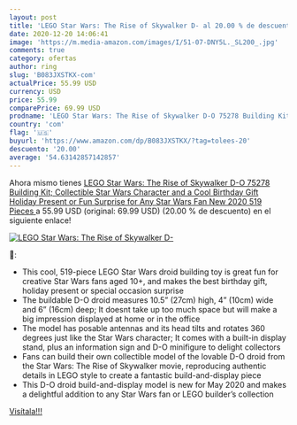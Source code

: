 ```yaml
---
layout: post
title: 'LEGO Star Wars: The Rise of Skywalker D- al 20.00 % de descuento'
date: 2020-12-20 14:06:41
image: 'https://m.media-amazon.com/images/I/51-07-DNY5L._SL200_.jpg'
comments: true
category: ofertas
author: ring
slug: 'B083JXSTKX-com'
actualPrice: 55.99 USD
currency: USD
price: 55.99
comparePrice: 69.99 USD
prodname: 'LEGO Star Wars: The Rise of Skywalker D-O 75278 Building Kit; Collectible Star Wars Character and a Cool Birthday Gift  Holiday Present or Fun Surprise for Any Star Wars Fan  New 2020  519 Pieces '
country: 'com'
flag: '🇺🇸'
buyurl: 'https://www.amazon.com/dp/B083JXSTKX/?tag=tolees-20'
descuento: '20.00'
average: '54.63142857142857'
---
```


Ahora mismo tienes [LEGO Star Wars: The Rise of Skywalker D-O 75278 Building Kit; Collectible Star Wars Character and a Cool Birthday Gift  Holiday Present or Fun Surprise for Any Star Wars Fan  New 2020  519 Pieces ](https://www.amazon.com/dp/B083JXSTKX/?tag=tolees-20) a 55.99 USD (original: 69.99 USD) (20.00 %  de descuento) en el siguiente enlace!

[![LEGO Star Wars: The Rise of Skywalker D-](https://m.media-amazon.com/images/I/51-07-DNY5L._SL200_.jpg)](https://www.amazon.com/dp/B083JXSTKX/?tag=tolees-20)

🔎:

- This cool, 519-piece LEGO Star Wars droid building toy is great fun for creative Star Wars fans aged 10+, and makes the best birthday gift, holiday present or special occasion surprise
- The buildable D-O droid measures 10.5” (27cm) high, 4” (10cm) wide and 6” (16cm) deep; It doesnt take up too much space but will make a big impression displayed at home or in the office
- The model has posable antennas and its head tilts and rotates 360 degrees just like the Star Wars character; It comes with a built-in display stand, plus an information sign and D-O minifigure to delight collectors
- Fans can build their own collectible model of the lovable D-O droid from the Star Wars: The Rise of Skywalker movie, reproducing authentic details in LEGO style to create a fantastic build-and-display piece
- This D-O droid build-and-display model is new for May 2020 and makes a delightful addition to any Star Wars fan or LEGO builder’s collection

[Visítala!!!](https://www.amazon.com/dp/B083JXSTKX/?tag=tolees-20)
